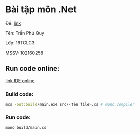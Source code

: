 # Bài tập môn .Net

Đề: [link](https://github.com/tranphuquy19/CSharpPracticeDUT/blob/master/README.pdf)

Tên: Trần Phú Quy

Lớp: 16TCLC3

MSSV: 102160258

## Run code online:

[link IDE online](https://repl.it/@tranphuquy19/CSharpPracticeDUT)

### Build code:

```bash
mcs -out:build/main.exe src/<tên file>.cs # mono compiler
```

### Run code:

```bash
mono build/main.cs
```
